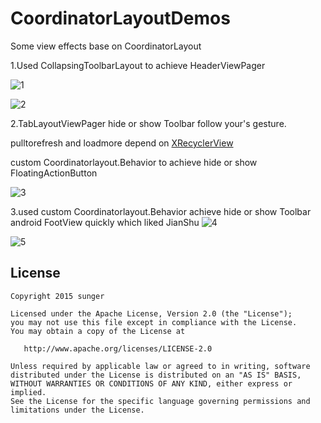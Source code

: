# CoordinatorLayoutDemos

  Some  view effects base on CoordinatorLayout

 1.Used CollapsingToolbarLayout to achieve HeaderViewPager

![1](https://github.com/sungerk/CoordinatorLayoutDemos/blob/master/art/4.gif)

![2](https://github.com/sungerk/CoordinatorLayoutDemos/blob/master/art/5.gif)

 2.TabLayoutViewPager hide or show Toolbar follow your's gesture.<br>
   
   pulltorefresh and loadmore depend on [XRecyclerView](https://github.com/jianghejie/XRecyclerView)<br>
   
   custom Coordinatorlayout.Behavior to achieve hide or show FloatingActionButton
   

![3](https://github.com/sungerk/CoordinatorLayoutDemos/blob/master/art/1.gif)

3.used  custom Coordinatorlayout.Behavior achieve  hide or show Toolbar android FootView quickly which liked JianShu
![4](https://github.com/sungerk/CoordinatorLayoutDemos/blob/master/art/2.gif)

![5](https://github.com/sungerk/CoordinatorLayoutDemos/blob/master/art/2.gif)

License
-------

    Copyright 2015 sunger

    Licensed under the Apache License, Version 2.0 (the "License");
    you may not use this file except in compliance with the License.
    You may obtain a copy of the License at

       http://www.apache.org/licenses/LICENSE-2.0

    Unless required by applicable law or agreed to in writing, software
    distributed under the License is distributed on an "AS IS" BASIS,
    WITHOUT WARRANTIES OR CONDITIONS OF ANY KIND, either express or implied.
    See the License for the specific language governing permissions and
    limitations under the License.





